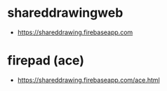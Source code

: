 # shareddrawingweb
* https://shareddrawing.firebaseapp.com 

# firepad (ace)
* https://shareddrawing.firebaseapp.com/ace.html
